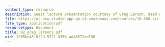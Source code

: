 ```yaml
---
content_type: resource
description: Guest lecture presentation courtesy of Greg Larson. Used with permission.
file: https://ol-ocw-studio-app-qa.s3.amazonaws.com/courses/16-886-air-transportation-systems-architecting-spring-2004/1265be456f2d57218356ad48572ad150_02_greg_larson1.pdf
file_type: application/pdf
resourcetype: Document
title: 02_greg_larson1.pdf
uid: 1265be45-6f2d-5721-8356-ad48572ad150
---
```

